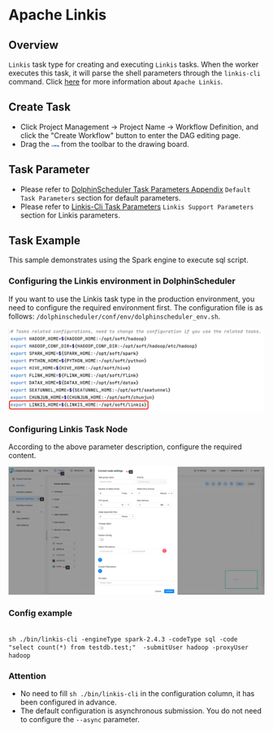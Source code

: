 # Apache Linkis

## Overview

`Linkis` task type for creating and executing `Linkis` tasks. When the worker executes this task, it will parse the shell parameters through the `linkis-cli` command.
Click [here](https://linkis.apache.org/) for more information about `Apache Linkis`.

## Create Task

- Click Project Management -> Project Name -> Workflow Definition, and click the "Create Workflow" button to enter the DAG editing page.
- Drag the <img src="../../../../img/tasks/icons/linkis.png" width="15"/> from the toolbar to the drawing board.

## Task Parameter

[//]: # (TODO: use the commented anchor below once our website template supports this syntax)
[//]: # (- Please refer to [DolphinScheduler Task Parameters Appendix]&#40;appendix.md#default-task-parameters&#41; `Default Task Parameters` section for default parameters.)

- Please refer to [DolphinScheduler Task Parameters Appendix](appendix.md) `Default Task Parameters` section for default parameters.
- Please refer to [Linkis-Cli Task Parameters](https://linkis.apache.org/zh-CN/docs/latest/user-guide/linkiscli-manual) `Linkis Support Parameters` section for Linkis parameters.

## Task Example

This sample demonstrates using the Spark engine to execute sql script.

### Configuring the Linkis environment in DolphinScheduler

If you want to use the Linkis task type in the production environment, you need to configure the required environment first. The configuration file is as follows: `/dolphinscheduler/conf/env/dolphinscheduler_env.sh`.

![linkis_task01](../../../../img/tasks/demo/linkis_task01.png)

### Configuring Linkis Task Node

According to the above parameter description, configure the required content.

![linkis_task02](../../../../img/tasks/demo/linkis_task02.png)

### Config example

```

sh ./bin/linkis-cli -engineType spark-2.4.3 -codeType sql -code "select count(*) from testdb.test;"  -submitUser hadoop -proxyUser hadoop 

```

### Attention

- No need to fill `sh ./bin/linkis-cli` in the configuration column, it has been configured in advance.
- The default configuration is asynchronous submission. You do not need to configure the `--async` parameter.

